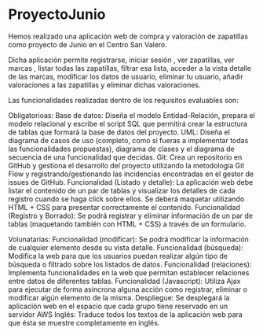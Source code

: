 # ProyectoJunio

Hemos realizado una aplicación web de compra y valoración de zapatillas como proyecto de Junio en el Centro San Valero.

Dicha aplicación permite registrarse, iniciar sesión , ver zapatillas, ver marcas , listar todas las zapatillas, filtrar esa lista,
acceder a la vista detalle de las marcas, modificar los datos de usuario, eliminar tu usuario, añadir valoraciones a las zapatillas y 
eliminar dichas valoraciones.

Las funcionalidades realizadas dentro de los requisitos evaluables son:

Obligatorioas:
Base de datos: Diseña el modelo Entidad-Relación, prepara el modelo relacional y escribe el script SQL que permitirá crear la estructura
de tablas que formará la base de datos del proyecto.
UML: Diseña el diagrama de casos de uso (completo, como si fueras a implementar todas las funcionalidades propuestas), diagrama de clases
y el diagrama de secuencia de una funcionalidad que decidas.
Git: Crea un repositorio en GitHub y gestiona el desarrollo del proyecto utilizando la metodología Git Flow y registrando/gestionando las
incidencias encontradas en el gestor de issues de GitHub.
Funcionalidad (Listado y detalle): La aplicación web debe listar el contenido de un par de tablas y visualizar los detalles de cada registro
cuando se haga click sobre ellos. Se deberá maquetar utilizando HTML + CSS para presentar correctamente el contenido.
Funcionalidad (Registro y Borrado): Se podrá registrar y eliminar información de un par de tablas 
(maquetando también con HTML + CSS) a través de un formulario.

Volunatarias:
Funcionalidad (modificar): Se podrá modificar la información de cualquier elemento desde su vista detalle.
Funcionalidad (búsqueda): Modifica la web para que los usuarios puedan realizar algún tipo de búsqueda o filtrado sobre los listados de datos.
Funcionalidad (relaciones): Implementa funcionalidades en la web que permitan establecer relaciones entre datos de diferentes tablas.
Funcionalidad (Javascript): Utiliza Ajax para ejecutar de forma asincrona alguna acción como registrar, eliminar o modificar algún elemento de la misma.
Despliegue: Se desplegará la aplicación web en el espacio que cada grupo tiene reservado en un servidor AWS
Inglés: Traduce todos los textos de la aplicación web para que ésta se muestre completamente en inglés.
